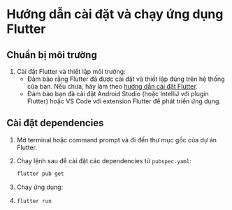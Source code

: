 # Hướng dẫn cài đặt và chạy ứng dụng Flutter

## Chuẩn bị môi trường

1. Cài đặt Flutter và thiết lập môi trường:
   - Đảm bảo rằng Flutter đã được cài đặt và thiết lập đúng trên hệ thống của bạn. Nếu chưa, hãy làm theo [hướng dẫn cài đặt Flutter](https://flutter.dev/docs/get-started/install).
   - Đảm bảo bạn đã cài đặt Android Studio (hoặc IntelliJ với plugin Flutter) hoặc VS Code với extension Flutter để phát triển ứng dụng.

## Cài đặt dependencies

1. Mở terminal hoặc command prompt và đi đến thư mục gốc của dự án Flutter.

2. Chạy lệnh sau để cài đặt các dependencies từ `pubspec.yaml`:

   ```bash
   flutter pub get
3. Chạy ứng dụng:
  
4.  ```bash
    flutter run



